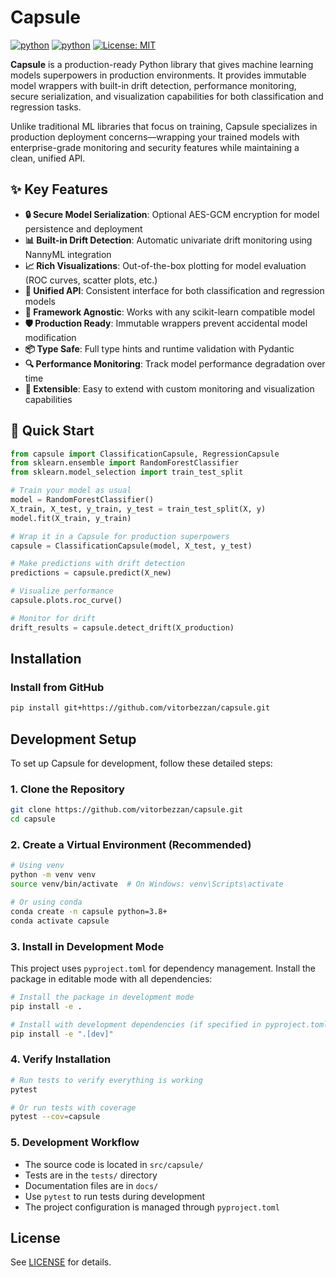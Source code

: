 # Capsule

[![python](https://img.shields.io/badge/python-3.12-blue?style=for-the-badge)](http://python.org)
[![python](https://img.shields.io/badge/python-3.13-blue?style=for-the-badge)](http://python.org)
[![License: MIT](https://img.shields.io/badge/License-MIT-yellow?style=for-the-badge)](https://opensource.org/licenses/MIT)

**Capsule** is a production-ready Python library that gives machine learning models superpowers in production environments. It provides immutable model wrappers with built-in drift detection, performance monitoring, secure serialization, and visualization capabilities for both classification and regression tasks.

Unlike traditional ML libraries that focus on training, Capsule specializes in production deployment concerns—wrapping your trained models with enterprise-grade monitoring and security features while maintaining a clean, unified API.

## ✨ Key Features

- **🔒 Secure Model Serialization**: Optional AES-GCM encryption for model persistence and deployment
- **📊 Built-in Drift Detection**: Automatic univariate drift monitoring using NannyML integration
- **📈 Rich Visualizations**: Out-of-the-box plotting for model evaluation (ROC curves, scatter plots, etc.)
- **🎯 Unified API**: Consistent interface for both classification and regression models
- **🔧 Framework Agnostic**: Works with any scikit-learn compatible model
- **🛡️ Production Ready**: Immutable wrappers prevent accidental model modification
- **📦 Type Safe**: Full type hints and runtime validation with Pydantic
- **🔍 Performance Monitoring**: Track model performance degradation over time
- **🎨 Extensible**: Easy to extend with custom monitoring and visualization capabilities

## 🚀 Quick Start

```python
from capsule import ClassificationCapsule, RegressionCapsule
from sklearn.ensemble import RandomForestClassifier
from sklearn.model_selection import train_test_split

# Train your model as usual
model = RandomForestClassifier()
X_train, X_test, y_train, y_test = train_test_split(X, y)
model.fit(X_train, y_train)

# Wrap it in a Capsule for production superpowers
capsule = ClassificationCapsule(model, X_test, y_test)

# Make predictions with drift detection
predictions = capsule.predict(X_new)

# Visualize performance
capsule.plots.roc_curve()

# Monitor for drift
drift_results = capsule.detect_drift(X_production)
```

## Installation

### Install from GitHub
```bash
pip install git+https://github.com/vitorbezzan/capsule.git
```

## Development Setup

To set up Capsule for development, follow these detailed steps:

### 1. Clone the Repository
```bash
git clone https://github.com/vitorbezzan/capsule.git
cd capsule
```

### 2. Create a Virtual Environment (Recommended)
```bash
# Using venv
python -m venv venv
source venv/bin/activate  # On Windows: venv\Scripts\activate

# Or using conda
conda create -n capsule python=3.8+
conda activate capsule
```

### 3. Install in Development Mode
This project uses `pyproject.toml` for dependency management. Install the package in editable mode with all dependencies:

```bash
# Install the package in development mode
pip install -e .

# Install with development dependencies (if specified in pyproject.toml)
pip install -e ".[dev]"
```

### 4. Verify Installation
```bash
# Run tests to verify everything is working
pytest

# Or run tests with coverage
pytest --cov=capsule
```

### 5. Development Workflow
- The source code is located in `src/capsule/`
- Tests are in the `tests/` directory
- Documentation files are in `docs/`
- Use `pytest` to run tests during development
- The project configuration is managed through `pyproject.toml`

## License
See [LICENSE](LICENSE) for details.
